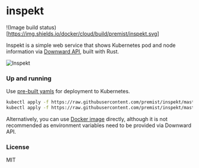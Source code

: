 inspekt
=======

!(Image build status)[https://img.shields.io/docker/cloud/build/premist/inspekt.svg]

Inspekt is a simple web service that shows Kubernetes pod and node information via [Downward API](https://kubernetes.io/docs/tasks/inject-data-application/environment-variable-expose-pod-information/#the-downward-api), built with Rust.

![Inspekt](https://user-images.githubusercontent.com/291078/75115160-728f3c80-569f-11ea-8b7c-1198c9be219d.png)


### Up and running

Use [pre-built yamls](deploy/) for deployment to Kubernetes.

```bash
kubectl apply -f https://raw.githubusercontent.com/premist/inspekt/master/deploy/k8s-deployment.yaml
kubectl apply -f https://raw.githubusercontent.com/premist/inspekt/master/deploy/k8s-service.yaml
```

Alternatively, you can use [Docker image](https://hub.docker.com/repository/docker/premist/inspekt) directly, although it is not recommended as environment variables need to be provided via Downward API.


### License

MIT
